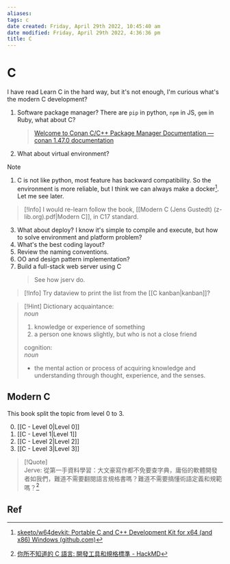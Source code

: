 ```yaml
---
aliases: 
tags: c
date created: Friday, April 29th 2022, 10:45:40 am
date modified: Friday, April 29th 2022, 4:36:36 pm
title: C
---
```


# C

I have read Learn C in the hard way, but it's not enough, I'm curious what's the modern C development?

1. Software package manager? There are `pip` in python, `npm` in JS, `gem` in Ruby, what about C?
	> [Welcome to Conan C/C++ Package Manager Documentation — conan 1.47.0 documentation](https://docs.conan.io/en/latest/)
2. What about virtual environment?

> [!Note]
> 1. C is not like python, most feature has backward compatibility. So the environment is more reliable, but I think we can always make a docker[^1]. Let me see later.

> [!Info]
> I would re-learn follow the book, [[Modern C (Jens Gustedt) (z-lib.org).pdf|Modern C]], in C17 standard.

3. What about deploy? I know it's simple to compile and execute, but how to solve environment and platform problem?
4. What's the best coding layout?
5. Review the naming conventions.
6. OO and design pattern implementation?
7. Build a full-stack web server using C
	> See how jserv do.

> [!Info]
> Try dataview to print the list from the [[C kanban|kanban]]?

> [!Hint] Dictionary
> acquaintance:  
> _noun_  
> 1. knowledge or experience of something
> 2. a person one knows slightly, but who is not a close friend  
> 
> cognition:  
> _noun_  
> - the mental action or process of acquiring knowledge and understanding through thought, experience, and the senses.

## Modern C

This book split the topic from level 0 to 3.

0. [[C - Level 0|Level 0]]
1. [[C - Level 1|Level 1]]
2. [[C - Level 2|Level 2]]
3. [[C - Level 3|Level 3]]

> [!Quote]  
> Jerve: 從第一手資料學習：大文豪寫作都不免要查字典，庸俗的軟體開發者如我們，難道不需要翻閱語言規格書嗎？難道不需要搞懂術語定義和規範嗎？[^2]

## Ref
[^1]:[skeeto/w64devkit: Portable C and C++ Development Kit for x64 (and x86) Windows (github.com)](https://github.com/skeeto/w64devkit)
[^2]:[你所不知道的 C 語言: 開發工具和規格標準 - HackMD](https://hackmd.io/@sysprog/c-standards#%E8%AE%80%E8%A6%8F%E6%A0%BC%E6%9B%B8%E5%8F%AF%E5%A4%A7%E5%B9%85%E7%9C%81%E5%8E%BB%E8%87%86%E6%B8%AC)